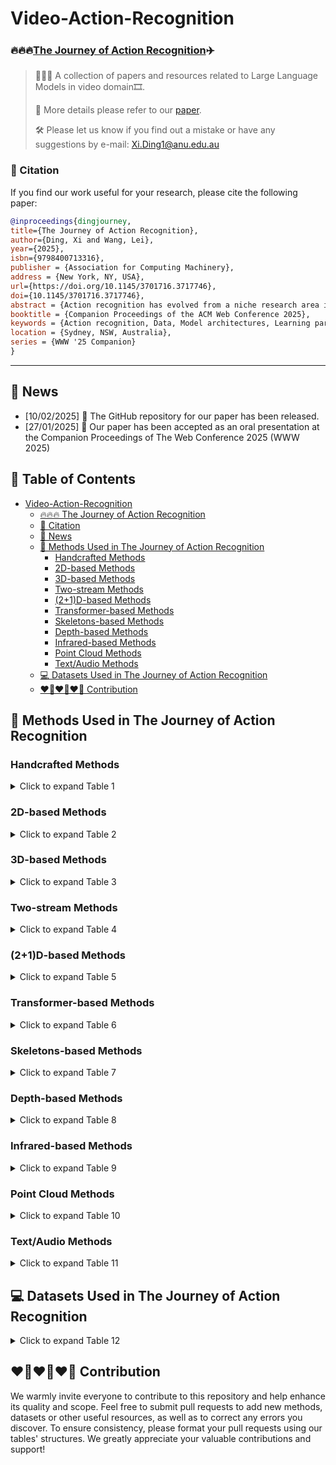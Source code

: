 # Video-Action-Recognition

### 🔥🔥🔥[The Journey of Action Recognition](https://leiwangr.github.io/files/xi-ar.pdf)✈️

> 👋👋👋 A collection of papers and resources related to Large Language Models in video domain🎞️. 
>
> 📌 More details please refer to our [paper](https://leiwangr.github.io/files/xi-ar.pdf). 
>
> 🛠️ Please let us know if you find out a mistake or have any suggestions by e-mail: Xi.Ding1@anu.edu.au

### 📑 Citation

If you find our work useful for your research, please cite the following paper:

```bibtex
@inproceedings{dingjourney,
title={The Journey of Action Recognition},
author={Ding, Xi and Wang, Lei},
year={2025},
isbn={9798400713316},
publisher = {Association for Computing Machinery},
address = {New York, NY, USA},
url={https://doi.org/10.1145/3701716.3717746},
doi={10.1145/3701716.3717746},
abstract = {Action recognition has evolved from a niche research area into a fundamental aspect of video understanding, driven by the dynamic interplay between data, model architectures, and learning paradigms. Early studies, constrained by limited datasets and handcrafted features, laid the groundwork for the field, but the rapid growth of data and advancements in deep learning techniques ignited a revolution. From 2D- and 3D-CNNs to spatiotemporal graph convolutional networks, these models have advanced the ability to capture complex, multidimensional actions across increasingly diverse and multimodal datasets. Simultaneously, innovative learning paradigms such as self-supervised, few-shot, and zero-shot learning have transformed how we use data, enabling models to generalize across tasks with minimal labeled data. The advent of transformer-based architectures has catalyzed a new era in action recognition, excelling in capturing long-range temporal dependencies and overcoming previous limitations in spatiotemporal modeling. Furthermore, the rise of video masked autoencoders has introduced new ways to balance spatial and temporal information, leading to breakthroughs in understanding motion dynamics. This paper presents a comprehensive exploration of action recognition through three critical lenses: the evolution of model architectures, the expanding diversity of data, and the emergence of innovative learning techniques. By tracing the trajectory of these developments, we highlight how the convergence of these elements has broadened the scope of action recognition to tackle more complex video processing challenges, including anomaly detection, captioning, and video question answering. In particular, we underscore the transformative role of large language models in infusing semantic context, significantly enhancing the performance and versatility of action recognition systems. Our work not only reflects on the past but also provides a roadmap for future advancements. We reveal how action recognition has transcended its original focus, positioning itself at the heart of general video analysis. By synthesizing these insights, we offer a forward-thinking perspective on how the integration of multimodal, temporal, and semantic information will shape the future of AI-powered video understanding.},
booktitle = {Companion Proceedings of the ACM Web Conference 2025},
keywords = {Action recognition, Data, Model architectures, Learning paradigm},
location = {Sydney, NSW, Australia},
series = {WWW '25 Companion}
}
```
---

## 🚀 News
- \[10/02/2025\] 🎁 The GitHub repository for our paper has been released.
- \[27/01/2025\] 🎈 Our paper has been accepted as an oral presentation at the Companion Proceedings of The Web Conference 2025 (WWW 2025)

## 🔦 Table of Contents

- [Video-Action-Recognition](#video-action-recognition)
  - [🔥🔥🔥 The Journey of Action Recognition](#video-action-recognition)
  - [📑 Citation](#-citation)
  - [🚀 News](#-news)
  - [🧰 Methods Used in The Journey of Action Recognition](#-methods-used-in-the-journey-of-action-recognition)
    - [Handcrafted Methods](#handcrafted-methods)
    - [2D-based Methods](#2d-based-methods)
    - [3D-based Methods](#3d-based-methods)
    - [Two-stream Methods](#two-stream-methods)
    - [(2+1)D-based Methods](#21d-based-methods)
    - [Transformer-based Methods](#transformer-based-methods)
    - [Skeletons-based Methods](#skeletons-based-methods)
    - [Depth-based Methods](#depth-based-methods)
    - [Infrared-based Methods](#infrared-based-methods)
    - [Point Cloud Methods](#point-cloud-methods)
    - [Text/Audio Methods](#textaudio-methods)
  - [💻 Datasets Used in The Journey of Action Recognition](#-datasets-used-in-the-journey-of-action-recognition)
  - [❤️‍🔥❤️‍🔥❤️‍🔥 Contribution](#❤️‍🔥❤️‍🔥❤️‍🔥-contribution)


## 🧰 Methods Used in The Journey of Action Recognition 

### Handcrafted Methods

<details>
<summary>Click to expand Table 1</summary>

| Model          | Venue        | Learning        | Dataset                                                  | Modality                          | Code |
|----------------|--------------|-----------------|----------------------------------------------------------|-----------------------------------|------|
| [HL-STIP](https://link.springer.com/article/10.1007/s11263-005-1838-7) | IJCV 2005    | Supervised      | Outdoor scenes                                            | RGB                               | - |
| [Spatio-temporal Cuboids](https://ieeexplore.ieee.org/document/1570899) | VS-PETS 2005 | Supervised      | Human Action Dataset                                      | RGB                               | - |
| [3D-SURF](https://link.springer.com/chapter/10.1007/11744023_32) | ECCV 2006    | Supervised      | Mikolajczyk                                               | RGB                               | - |
| [3D-SIFT](https://dl.acm.org/doi/10.1145/1291233.1291311) | ACM MM 2007  | Supervised      | Weizmann                                                  | RGB                               | - |
| [NNMF Detector](https://ieeexplore.ieee.org/document/4408923) | ICCV 2007    | Supervised      | KTH                                                       | RGB                               | - |
| [HOG3D](https://inria.hal.science/inria-00514853/) | BMVC 2008    | Supervised      | KTH, Weizmann, Hollywood                                   | RGB                               | - |
| [Laptev et al.](https://ieeexplore.ieee.org/document/4587756) | CVPR 2008    | Supervised      | KTH                                                       | RGB + Optical flow                 | - |
| [Action MACH](https://ieeexplore.ieee.org/document/4587727) | CVPR 2008    | Supervised      | KTH, Weizmann                                             | RGB + Optical flow                 | - |
| [Extended SURF](https://link.springer.com/chapter/10.1007/978-3-540-88688-4_48) | ECCV 2008    | Supervised      | KTH, TRECVID 2006                                          | RGB                               | - |
| [LTP](https://ieeexplore.ieee.org/document/5459201) | ICCV 2009    | Supervised      | KTH, Hollywood, Kissing and slapping dataset, UCF Sports  | RGB                               | - |
| [Messing et al.](https://ieeexplore.ieee.org/document/5459154) | ICCV 2009    | Supervised      | KTH                                                       | RGB                               | - |
| [Bregonzio et al.](https://ieeexplore.ieee.org/abstract/document/5206779) | CVPR 2009    | Supervised      | KTH, Weizmann                                             | RGB                               | - |
| [Tracklet Descriptors](https://link.springer.com/chapter/10.1007/978-3-642-15549-9_42) | ECCV 2010    | Supervised      | KTH, ADL, Hollywood                                       | RGB + Optical flow                 | - |
| [Dense Long-Duration Trajectories](https://ieeexplore.ieee.org/document/5583046) | ICME 2010    | Supervised      | KTH                                                       | RGB + Optical flow                 | - |
| [Dense Trajectories](https://link.springer.com/article/10.1007/s11263-012-0594-8) | IJCV 2013    | Supervised      | KTH, YouTube, Hollywood2, UCF Sports, IXMAS, Olympic Sports, UCF50, UIUC, HMDB51 | RGB + Optical flow                 | - |
| [iDT](https://ieeexplore.ieee.org/document/6751553) | ICCV 2013    | Supervised      | Hollywood2, HMDB51, Olympic Sports, UCF50                | RGB + Optical flow                 | - |
| [Taylor videos](https://arxiv.org/abs/2402.03019) | ICML 2024    | Supervised      | HMDB51, CATER, MPII Cooking, Kinetics-400, -600, Something-Something V2, NTU RGB+D, Kinetics-skeleton | RGB + Skeleton                     | [GitHub](https://github.com/leiwangr/video-ar) |

</details>

### 2D-based Methods

<details>
<summary>Click to expand Table 2</summary>

| Model           | Venue        | Learning         | Dataset                                                            | Modality                                     | Code |
|-----------------|--------------|------------------|--------------------------------------------------------------------|---------------------------------------------|------|
| [Slow fusion](https://ieeexplore.ieee.org/document/6909619)  | CVPR 2014  | Supervised       | Sports-1M, UCF101                                                   | RGB                                         | [GitHub](https://github.com/lRomul/ball-action-spotting) |
| [CNN-LSTM](https://arxiv.org/abs/1503.08909)    | CVPR 2015  | Supervised       | Sports-1M, UCF101                                                   | RGB + Optical flow                          | [GitHub](https://github.com/shobrook/sequitur) |
| [LRCN](https://arxiv.org/abs/1411.4389)        | CVPR 2015  | Supervised       | UCF101                                                              | RGB + Optical flow                          | [GitHub](https://github.com/garythung/torch-lrcn) |
| [Composite LSTM](https://arxiv.org/abs/1502.04681) | ICML 2015  | Unsupervised     | UCF101, HMDB51                                                      | RGB                                         | [GitHub](https://github.com/mansimov/unsupervised-videos) |
| [Rank Pooling](https://arxiv.org/abs/1512.01848) | TPAMI 2016 | Supervised       | HMDB51, Hollywood2, MPII Cooking                                     | RGB + Optical flow                          | - |
| [LENN](https://ieeexplore.ieee.org/document/7780475)        | CVPR 2016  | Supervised       | UCF101                                                              | RGB                                         | - |
| [Bilen et al.](https://arxiv.org/abs/1612.00738) | TPAMI 2017 | Supervised       | UCF101, HMDB51                                                      | RGB                                         | - |
| [TSN](https://arxiv.org/abs/1705.02953)         | TPAMI 2018  | Supervised       | HMDB51, UCF101, Kinetics-400, ActivityNet, THUMOS14                | RGB + RGB differences + Optical flow + Audio | [GitHub](https://github.com/yjxiong/temporal-segment-networks) |
| [Attention-LSTM](https://arxiv.org/abs/1711.09550) | CVPR 2018 | Supervised       | UCF101, HMDB51, Kinetics-400                                         | RGB + Optical flow + Audio                  | [GitHub](https://github.com/longxiang92/Flash-MNIST) |
| [PEAR](https://ieeexplore.ieee.org/document/8784917) | ICME 2019 | Reinforcement    | UCF101, Sports-1M                                                   | RGB + Optical flow                          | - |
| [TSM](https://arxiv.org/abs/1811.08383)         | ICCV 2019  | Supervised       | Something-Something V1, V2, Kinetics-400, UCF101, HMDB51            | RGB                                         | [GitHub](https://github.com/MIT-HAN-LAB/temporal-shift-module) |
| [VINCE](https://arxiv.org/abs/2003.07990)       | arXiv 2020 | Self-supervised  | Kinetics-400                                                         | RGB                                         | [GitHub](https://github.com/danielgordon10/vince) |
| [C²LSTM](https://www.sciencedirect.com/science/article/abs/pii/S0925231219304436) | Neurocomputing 2020 | Supervised | UCF101, HMDB51                                                    | RGB                                         | - |
| [MoCo](https://arxiv.org/abs/2104.14558)        | CVPR 2021  | Self-supervised  | Kinetics-400, UCF101, HMDB51                                         | RGB                                         | [GitHub](https://github.com/facebookresearch/SlowFast) |
| [TCL](https://arxiv.org/abs/2102.02751)         | CVPR 2021  | Semi-supervised + Contrastive | Mini-Something-V2, Kinetics-400, Charades-Ego                     | RGB                                         | [GitHub](https://github.com/CVIR/TCL) |
| [TDN](https://arxiv.org/abs/2012.10071)         | CVPR 2021  | Supervised       | Something-Something V1, V2, Kinetics-400                            | RGB                                         | [GitHub](https://github.com/MCG-NJU/TDN) |
| [DB-LSTM](https://www.sciencedirect.com/science/article/pii/S0925231220317859?casa_token=nrmYvhCmLgYAAAAA:1wy1noAPo1Sn9JdT4F3xKLXCusonFMYP2zE58H8O8zD2BrH48YRauzj_bbZLkZ1abajR2muNdBBl)     | Neurocomputing 2021 | Supervised | UCF101, HMDB51                                                      | RGB + Optical flow                          | - |
| [SeCo](https://arxiv.org/abs/2008.00975)        | AAAI 2021  | Self-supervised  | Kinetics-400, UCF101, HMDB51, ActivityNet                           | RGB                                         | [GitHub](https://github.com/YihengZhang-CV/SeCo-Sequence-Contrastive-Learning) |
| [Xiao et al.](https://arxiv.org/abs/2111.13241)  | CVPR 2022  | Semi-supervised + Contrastive | Kinetics-400, UCF101, HMDB51                                         | RGB                                         | [GitHub](https://github.com/lambert-x/video-semisup) |
| [GCSM](https://dl.acm.org/doi/10.1145/3581783.3612380)        | ACM MM 2023 | Few-shot         | UCF101, HMDB51, Kinetics-400                                         | RGB                                         | - |
| [GgHM](https://arxiv.org/abs/2308.09346)        | ICCV 2023  | Few-shot         | HMDB51, UCF101, Kinetics-400, Something-Something V2                | RGB                                         | [GitHub](https://github.com/jiazheng-xing/gghm) |

</details>

### 3D-based Methods

<details>
<summary>Click to expand Table 3</summary>

| Model               | Venue        | Learning         | Dataset                                                                                                     | Modality                           | Code       |
|---------------------|--------------|------------------|-------------------------------------------------------------------------------------------------------------|------------------------------------|------------|
| [C3D](https://arxiv.org/abs/1412.0767)               | ICCV 2015    | Supervised      | UCF101                                                                                                     | RGB                                | [GitHub](https://github.com/facebookarchive/C3D) |
| [I3D](https://arxiv.org/abs/1705.07750)               | CVPR 2017    | Supervised      | Kinetics-400, UCF101, HMDB51                                                                              | RGB                                | [GitHub](https://github.com/open-mmlab/mmaction2) |
| [P3D](https://arxiv.org/abs/1711.10305)               | ICCV 2017    | Supervised      | Sports-1M, UCF101, ActivityNet                                                                            | RGB                                | [GitHub](https://github.com/ZhaofanQiu/pseudo-3d-residual-networks) |
| [ResNet3D](https://arxiv.org/abs/1711.09577)             | CVPR 2018    | Supervised      | Kinetics-400, UCF101, HMDB51, ActivityNet                                                                 | RGB                                | [GitHub](https://github.com/kenshohara/3D-ResNets-PyTorch) |
| [S3D](https://arxiv.org/abs/1712.04851)            | ECCV 2018    | Supervised      | Kinetics-400, Something-Something V1, UCF101, HMDB51                                                      | RGB + Optical flow                 | [GitHub](https://github.com/kylemin/S3D) |
| [CSN](https://arxiv.org/abs/1904.02811)                | ICCV 2019    | Supervised      | Sports-1M, Kinetics-400, Something-Something V1                                                           | RGB                                | [GitHub](https://github.com/facebookresearch/VMZ) |
| [SlowFast](https://arxiv.org/abs/1812.03982) | ICCV 2019    | Supervised | Kinetics-400, Kinetics-600, Charades, AVA                                                                 | RGB                                | [GitHub](https://github.com/facebookresearch/SlowFast) |
| [STM](https://arxiv.org/abs/1908.02486) | ICCV 2019    | Supervised | Something-Something V1, Something-Something V2, Kinetics-400, UCF101, HMDB51                              | RGB                                | - |
| [DEEP-HAL](https://ieeexplore.ieee.org/document/9008573) | ICCV 2019    | Self-supervised | HMDB51, Charades, MPII Cooking                                                                            | RGB + Optical flow                 | - |
| [Xv et al.](https://ieeexplore.ieee.org/document/8953292) | CVPR 2019    | Self-supervised | UCF101, HMDB51                                                                                           | RGB                                | - |
| [X3D](https://arxiv.org/abs/2004.04730) | CVPR 2020    | Supervised | Kinetics-400, Kinetics-600, Charades, AVA                                                                 | RGB                                | [GitHub](https://github.com/facebookresearch/SlowFast) |
| [TPN](https://arxiv.org/abs/2004.03548) | CVPR 2020    | Supervised | Kinetics-400, Something-Something V1, Something-Something V2, Epic-Kitchens                               | RGB                                | [GitHub](https://github.com/decisionforce/TPN) |
| [SpeedNet](https://arxiv.org/abs/2004.06130) | CVPR 2020    | Self-supervised | Kinetics-400, UCF101, HMDB51, NfS                                                                         | RGB                                | [GitHub](https://github.com/yasar-rehman/fedvssl) |
| [CoCLR](https://arxiv.org/abs/2010.09709) | NeurIPS 2020 | Self-supervised | UCF101, HMDB51, Kinetics-400                                                                             | RGB + Optical flow                 | [GitHub](https://github.com/TengdaHan/CoCLR) |
| [VTHCL](https://arxiv.org/abs/2006.15489) | arXiv 2020  | Self-supervised | Kinetics-400, UCF101, HMDB51                                                                             | RGB                                | [GitHub](https://github.com/decisionforce/VTHCL) |
| [MvPL](https://arxiv.org/abs/2104.00682) | ICCV 2021    | Semi-supervised | Kinetics-400, UCF101, HMDB51                                                                             | RGB + Optical flow                 | - |
| [CVRL](https://ieeexplore.ieee.org/document/4587756) | CVPR 2021    | Self-supervised | Kinetics-400, Kinetics-600, UCF101, HMDB51                                                               | RGB                                | [GitHub](https://github.com/tensorflow/models/tree/master/official/projects/video_ssl) |
| [Yang et al.](https://arxiv.org/abs/2104.01198) | CVPR 2021    | Supervised | Kinetics-400, Kinetics-700, Charades, Something-Something V1, AVA                                        | RGB                                | - |
| [3DResNet+ATFR](https://arxiv.org/abs/2011.08652) | CVPR 2021    | Supervised | Kinetics-400, Kinetics-600, UCF101, HMDB51, Something-Something V2                                       | RGB                                | - |
| [MoViNet](https://arxiv.org/abs/2103.11511) | CVPR 2021    | Supervised | Kinetics-400, Kinetics-600, Kinetics-700, Something-Something V2, Epic-Kitchens-100, MiT, Charades        | RGB                                | [GitHub](https://github.com/tensorflow/models) |
| [ODF+SDF](https://arxiv.org/abs/2001.04627) | ACM MM 2021 | Self-supervised | HMDB51, Charades, MPII Cooking, EPIC-Kitchen                                                             | RGB + Optical flow + object/saliency detectors | - |
| [CLASTER](https://arxiv.org/abs/2101.07042) | ECCV 2022    | Reinforcement+Zero-shot | UCF101, HMDB51, Olympic Sports                                                                         | RGB + Optical flow + Semantic embeddings | - |
| [TFCNet](https://arxiv.org/abs/2203.05928) | arXiv 2022  | Supervised | Diving48, CATER                                                                                         | RGB                                | - |
| [Multi-Transforms](https://arxiv.org/abs/2102.10378) | ICMEW 2024  | Self-supervised | UCF101, HMDB51                                                                                           | RGB                                | - |
| [HoT](https://arxiv.org/abs/2110.05216) | ICASSP 2024   | Supervised | HMDB51, MPII Cooking                                                                                    | RGB + Optical flow                 | - |
| [Flow corr.](https://arxiv.org/abs/2310.10059) | ICASSP 2024   | Supervised | HMDB51, Charades, MPII Cooking                                                                          | RGB + Optical flow                 | - |

</details>

### Two-stream Methods

<details>
<summary>Click to expand Table 4</summary>

| Model                                         | Venue        | Learning         | Dataset                                                                | Modality                                       | Code |
|-----------------------------------------------|--------------|------------------|------------------------------------------------------------------------|-----------------------------------------------|------|
| [Two-Stream ConvNet](https://arxiv.org/abs/1406.2199)                        | NeurIPS 2014  | Supervised       | UCF101, HMDB51                                                         | RGB + Optical flow                            | [GitHub](https://github.com/feichtenhofer/twostreamfusion) |
| [P-CNN](https://ieeexplore.ieee.org/document/7410725)                                     | ICCV 2015    | Supervised       | JHMDB, MPII Cooking                                                    | RGB + Optical Flow + Joint                    | - |
| [TDD](https://arxiv.org/abs/1505.04868)                                       | CVPR 2015    | Supervised       | HMDB51, UCF101                                                         | RGB + Optical flow                            | [GitHub](https://github.com/damien911224/theWorldInSafety) |
| [Two-Stream Fusion](https://arxiv.org/abs/1604.06573)                         | CVPR 2016    | Supervised       | UCF101, HMDB51                                                         | RGB + Optical flow                            | [GitHub](https://github.com/feichtenhofer/twostreamfusion) |
| [TSN-Two-Stream](https://arxiv.org/abs/1608.00859)                            | ECCV 2016    | Supervised       | HMDB51, UCF101                                                         | RGB + RGB differences + Optical flow + Warped optical flow | [GitHub](https://github.com/yjxiong/temporal-segment-networks) |
| [DOVF](https://arxiv.org/abs/1701.07368)                                      | CVPR 2017    | Supervised       | UCF101, HMDB51                                                         | RGB + Optical flow                            | [GitHub](https://github.com/alibaba-mmai-research/TAdaConv) |
| [TLE](https://arxiv.org/abs/1611.06678)                                       | CVPR 2017    | Supervised       | UCF101, HMDB51                                                         | RGB + Optical flow                            | [GitHub](https://github.com/bryanyzhu/two-stream-pytorch) |
| [ActionVLAD](https://arxiv.org/abs/1704.02895)                                | CVPR 2017    | Supervised       | HMDB51, UCF101, Charades                                                | RGB + Optical flow                            | - |
| [TRN-Two-Stream](https://arxiv.org/abs/1711.08496)                            | ECCV 2018    | Supervised       | Something-Something V1, Something-Something V2, Charades                | RGB                                           | [GitHub](https://paperswithcode.com/paper/temporal-relational-reasoning-in-videos#code) |
| [TSM-Two-Stream](https://arxiv.org/abs/1811.08383)                            | ICCV 2019    | Supervised       | Something-Something V1, Something-Something V2, Kinetics-400, UCF101, HMDB51 | RGB + Optical flow                            | [GitHub](https://github.com/MIT-HAN-LAB/temporal-shift-module) |
| [KTSN](https://arxiv.org/abs/2002.03312)                                      | arXiv 2020   | Supervised       | FSD-10                                                                 | RGB + Optical flow + Skeleton                  | - |
| [MSM-ResNets](https://www.sciencedirect.com/science/article/abs/pii/S0262885621000135)                               | IVC 2021     | Supervised       | UCF101, HMDB51                                                         | RGB + Optical Flow + Motion Saliency          | - |
| [MAT-EffNet](https://link.springer.com/article/10.1007/s00530-022-00961-3)                                | MMSys 2023    | Supervised       | UCF101, HMDB51, Kinetics-400                                            | RGB + Optical flow                            | - |
| [TTFA](https://ieeexplore.ieee.org/document/10669816)                                      | SPL 2024     | Few-shot         | Something-Something V2, Kinetics-400                                    | RGB + Optical flow                            | - |

</details>

### (2+1)D-based Methods

<details>
<summary>Click to expand Table 5</summary>

| Model                                         | Venue        | Learning         | Dataset                                                                | Modality                                       | Code |
|-----------------------------------------------|--------------|------------------|------------------------------------------------------------------------|-----------------------------------------------|------|
| [R(2+1)D](https://arxiv.org/abs/1711.11248)                                   | CVPR 2018    | Supervised       | Kinetics-400, Sports-1M, UCF101, HMDB51                                | RGB + Optical flow                            | [GitHub](https://github.com/facebookresearch/VMZ) |
| [R(2+1)D+BERT](https://arxiv.org/abs/2008.01232)                              | ECCVW 2020   | Supervised       | HMDB51, UCF101                                                         | RGB                                           | [GitHub](https://github.com/artest08/LateTemporalModeling3DCNN) |
| [XDC](https://arxiv.org/abs/1911.12667)                                       | NeurIPS 2020 | Self-supervised  | HMDB51, UCF101                                                         | RGB + Audio                                    | [GitHub](https://github.com/HumamAlwassel/XDC) |
| [ELo](https://arxiv.org/abs/2002.12177)                                       | CVPR 2020    | Self-supervised  | Kinetics-400, UCF101, HMDB51                                           | RGB + Optical flow + Audio                    | - |
| [Jin et al.](https://ieeexplore.ieee.org/document/9611970)    | ICICSP 2021  | Supervised       | UCF101                                                                  | RGB                                           | - |
| [GDT](https://www.semanticscholar.org/paper/Multi-modal-Self-Supervision-from-Generalized-Data-Patrick-Asano/ab120fa17c22dba7d50dd45e039c8a2e86c96348)                                       | arXiv 2021   | Self-supervised  | Kinetics-400, UCF101, HMDB51                                           | RGB + Audio                                    | - |
| [AVID](https://arxiv.org/abs/2004.12943)                                      | CVPR 2021    | Self-supervised  | Kinetics-400, UCF101, HMDB51                                           | RGB + Audio                                    | [GitHub](https://github.com/facebookresearch/AVID-CMA) |

</details>

### Transformer-based Methods

<details>
<summary>Click to expand Table 6</summary>

| Model                                         | Venue        | Learning         | Dataset                                                                | Modality                                       | Code |
|-----------------------------------------------|--------------|------------------|------------------------------------------------------------------------|-----------------------------------------------|------|
| [VTN](https://arxiv.org/abs/2102.00719)                                       | ICCV 2021    | Supervised       | Kinetics-400, MiT                                                      | RGB                                           | [GitHub](https://github.com/bomri/SlowFast/blob/master/projects/vtn/README.md) |
| [TimeSformer](https://arxiv.org/abs/2102.05095)                               | ICML 2021    | Supervised       | Kinetics-400, Kinetics-600                                              | RGB                                           | [GitHub](https://github.com/facebookresearch/TimeSformer) |
| [STAM](https://arxiv.org/abs/2103.13915)                                       | arXiv 2021   | Supervised       | Kinetics-400, UCF101, Charades                                          | RGB                                           | [GitHub](https://github.com/Alibaba-MIIL/STAM) |
| [ViViT](https://arxiv.org/abs/2103.15691)                                      | ICCV 2021    | Supervised       | Kinetics-400, Kinetics-600, Epic-Kitchens-100, MiT, Something-Something V2 | RGB                                           | [GitHub](https://github.com/google-research/scenic) |
| [MViT](https://arxiv.org/abs/2104.11227)                                       | ICCV 2021    | Supervised       | Kinetics-400, Kinetics-600, Something-Something V2, Charades, AVA        | RGB                                           | [GitHub](https://github.com/facebookresearch/SlowFast) |
| [Motionformer](https://arxiv.org/abs/2106.05392)                               | NeurIPS 2021 | Supervised       | Kinetics-400, Kinetics-600, Something-Something V2, Epic-Kitchens-100    | RGB                                           | [GitHub](https://github.com/facebookresearch/Motionformer) |
| [X-ViT](https://arxiv.org/abs/2106.05968)                                      | NeurIPS 2021 | Supervised       | Kinetics-400, Kinetics-600, Something-Something V2, Epic-Kitchens-100    | RGB                                           | [GitHub](https://github.com/1adrianb/video-transformers) |
| [TallFormer](https://arxiv.org/abs/2204.01680)                                 | ECCV 2022   | Supervised       | THUMOS14, ActivityNet                                                  | RGB                                           | [GitHub](https://github.com/klauscc/tallformer) |
| [VideoSwin](https://arxiv.org/abs/2106.13230)                                  | CVPR 2022   | Supervised       | Kinetics-400, Kinetics-600, Something-Something V2                      | RGB                                           | [GitHub](https://github.com/SwinTransformer/Video-Swin-Transformer) |
| [ORViT](https://arxiv.org/abs/2110.06915)                                      | CVPR 2022   | Supervised       | Something-Something V2, SomethingElse, Diving48, AVA, Epic-Kitchens-100 | RGB                                           | [GitHub](https://github.com/eladb3/orvit) |
| [BEVT](https://arxiv.org/abs/2112.01529)                                       | CVPR 2022   | Self-supervised  | Kinetics-400, Something-Something V2, Diving-48                          | RGB                                           | [GitHub](https://github.com/xyzforever/bevt) |
| [MaskFeat](https://arxiv.org/abs/2112.09133)                                   | CVPR 2022   | Self-supervised  | Kinetics-400, Kinetics-600, Kinetics-700                                 | RGB                                           | [GitHub](https://github.com/facebookresearch/SlowFast) |
| [UniFormer](https://arxiv.org/abs/2201.04676)                                  | arXiv 2022  | Supervised       | Kinetics-400, Kinetics-600, Something-Something V1, V2                   | RGB                                           | [GitHub](https://github.com/sense-x/uniformer) |
| [VideoMAE](https://arxiv.org/abs/2203.12602)                                   | NeurIPS 2022 | Self-supervised  | Kinetics-400, Something-Something V2, UCF101, HMDB51, AVA               | RGB                                           | [GitHub](https://github.com/MCG-NJU/VideoMAE) |
| [MTV](https://arxiv.org/abs/2201.04288)                                        | CVPR 2022   | Supervised       | Kinetics-400, Kinetics-600, Kinetics-700, Something-Something V2, Epic-Kitchens-100, MiT | RGB | [GitHub](https://github.com/google-research/scenic) |
| [MAE-ST](https://arxiv.org/abs/2205.09113)                                     | arXiv 2022  | Self-supervised  | Kinetics-400, Something-Something V2, AVA                                | RGB                                           | [GitHub](https://github.com/facebookresearch/mae_st) |
| [CAST](https://arxiv.org/abs/2311.18825)                                       | NeurIPS 2023 | Supervised       | Kinetics-400, Something-Something V2, Epic-Kitchens-100                  | RGB                                           | [GitHub](https://github.com/khu-vll/cast) |
| [UniFormerV2](https://openaccess.thecvf.com/content/ICCV2023/papers/Li_UniFormerV2_Unlocking_the_Potential_of_Image_ViTs_for_Video_Understanding_ICCV_2023_paper.pdf)                                | ICCV 2023   | Supervised+Contrastive | Kinetics-400, Kinetics-600, Kinetics-700, MiT, Something-Something V1, V2, ActivityNet, HACS | RGB | - |
| [OmniMAE](https://arxiv.org/abs/2206.08356)                                    | CVPR 2023   | Self-supervised  | Something-Something V2, Epic-Kitchens-100, Kinetics-400                 | RGB                                           | [GitHub](https://github.com/facebookresearch/omnivore) |
| [MVD](https://arxiv.org/abs/2212.04500)                                        | CVPR 2023   | Self-supervised  | Kinetics-400, Something-Something V2, UCF101, HMDB51                    | RGB                                           | [GitHub](https://github.com/ruiwang2021/mvd) |
| [Hiera](https://arxiv.org/abs/2306.00989)                                      | ICML 2023   | Self-supervised  | Kinetics-400, Kinetics-600, Kinetics-700, Something-Something V2, AVA    | RGB                                           | [GitHub](https://github.com/facebookresearch/hiera) |
| [VideoMAE V2](https://arxiv.org/abs/2303.16727)                                | CVPR 2023   | Self-supervised  | Kinetics-400, Something-Something V2, UCF101, HMDB51                    | RGB                                           | [GitHub](https://github.com/OpenGVLab/VideoMAEv2) |
| [SOAP](https://arxiv.org/abs/2407.16344)                                       | ACM MM 2024 | Few-shot         | Something-Something V2, Kinetics-400, UCF101, HMDB51                    | RGB                                           | [GitHub](https://paperswithcode.com/paper/soap-enhancing-spatio-temporal-relation-and#code) |
| [C2C](https://arxiv.org/abs/2407.06113)                                        | ECCV 2024   | Zero-shot        | Sth-com                                                                | RGB                                           | [GitHub](https://github.com/rongchangli/zscar_c2c) |
| [VMPs](https://arxiv.org/abs/2407.03179)                                       | ACML 2024   | Supervised       | HMDB51, MPII Cooking 2, FineGym                                         | RGB + Motion prompts                         | [GitHub](https://github.com/q1xiangchen/vmps) |
| [TIME Layer](https://arxiv.org/abs/2411.15284)                                 | arXiv 2024   | Self-supervised  | UCF101, HMDB51, UWA3D Multiview Activity II, NTU RGB+D, NTU RGB+D 120   | RGB + Depth                                   | - |

</details>

### Skeletons-based Methods

<details>
<summary>Click to expand Table 7</summary>

| Model                                         | Venue        | Learning         | Dataset                                                                | Modality                                       | Code |
|-----------------------------------------------|--------------|------------------|------------------------------------------------------------------------|-----------------------------------------------|------|
| [Dynamic Skeletons](https://ieeexplore.ieee.org/document/7299172)                         | CVPR 2015    | Supervised       | MSRDailyActivity, CAD-60, SYSU 3D HOI                                    | Depth + Joint                                  | - |
| [HBRNN-L](https://ieeexplore.ieee.org/document/7298714)                                   | CVPR 2015    | Supervised       | MSRAction3D, Berkeley MHAD, HDM05                                       | Joint                                          | - |
| [Part-aware LSTM](https://arxiv.org/abs/1604.02808)                           | CVPR 2016    | Supervised       | NTU RGB+D                                                               | RGB + Depth + Joint + Infrared                | [GitHub](https://github.com/shahroudy/NTURGB-D) |
| [LARP-SO](https://ieeexplore.ieee.org/document/7780853)                                   | CVPR 2016    | Supervised       | Florence3D-Action, MSRActionPairs3D, G3D-Gaming                         | Joint                                          | - |
| [STA-LSTM](https://arxiv.org/abs/1611.06067)                                  | AAAI 2017    | Supervised       | NTU RGB+D                                                               | Joint                                          | - |
| [LieNet](https://arxiv.org/abs/1612.05877)                                    | CVPR 2017    | Supervised       | NTU RGB+D, HDM05, G3D-Gaming                                           | Joint + Bone                                   | - |
| [Two-Stream RNN](https://arxiv.org/abs/1704.02581)                            | CVPR 2017    | Supervised       | NTU RGB+D                                                               | Joint                                          | - |
| [Ke et al.](https://arxiv.org/abs/1703.03492)                                 | CVPR 2017    | Supervised       | NTU RGB+D                                                               | Joint                                          | - |
| [VA-LSTM](https://arxiv.org/abs/1703.08274)                                   | ICCV 2017    | Supervised       | NTU RGB+D, SYSU 3D HOI                                                 | Joint                                          | [GitHub](https://github.com/microsoft/View-Adaptive-Neural-Networks-for-Skeleton-based-Human-Action-Recognition) |
| [View Invariant](https://www.sciencedirect.com/science/article/pii/S0031320317300936)                            | Pattern Recognit. 2017 | Supervised  | NTU RGB+D, Northwestern-UCLA, UWA3D Multiview Activity II, MSRC-12    | Joint                                          | - |
| [Two-Stream CNN](https://arxiv.org/abs/1704.07595)                            | ICMEW 2017   | Supervised       | NTU RGB+D, PKU-MMD I                                                  | Joint + Skeleton motion                       | [GitHub](https://github.com/hikvision-research/skelact) |
| [LSTM-CNN](https://ieeexplore.ieee.org/document/8026287)                                  | ICMEW 2017   | Supervised       | NTU RGB+D                                                               | Joint                                          | - |
| [ST-LSTM+Trust Gate](https://arxiv.org/abs/1706.08276)                        | TPAMI 2018   | Supervised       | NTU RGB+D, MSRAction3D, SYSU 3D HOI, Berkeley MHAD                     | Joint                                          | - |
| [ST-GCN](https://arxiv.org/abs/1801.07455)                                    | AAAI 2018    | Supervised       | Kinetics-400, NTU RGB+D                                                | Joint                                          | [GitHub](https://github.com/yysijie/st-gcn) |
| [Tang et al.](https://ieeexplore.ieee.org/document/8578656)                               | CVPR 2018    | Reinforcement    | NTU RGB+D, SYSU 3D HOI, UTKinect-Action3D                              | Joint + Bone                                   | - |
| [AS-GCN](https://arxiv.org/abs/1904.12659)                                    | CVPR 2019    | Supervised       | NTU RGB+D, Kinetics-400                                                | Joint + Bone                                   | [GitHub](https://github.com/limaosen0/AS-GCN) |
| [2s-AGCN](https://arxiv.org/abs/1805.07694)                                   | CVPR 2019    | Fully-supervised | NTU RGB+D, Kinetics-skeleton                                           | Joint + Bone                                   | [GitHub](https://github.com/benedekrozemberczki/pytorch_geometric_temporal) |
| [DGNN](https://ieeexplore.ieee.org/document/8954160)                                      | CVPR 2019    | Supervised       | NTU RGB+D, Kinetics-skeleton                                           | Joint + Bone                                   | [GitHub](https://github.com/kenziyuliu/DGNN-PyTorch) |
| [EfficientGCN](https://arxiv.org/abs/2010.09978)                              | ACM MM 2020  | Supervised       | NTU RGB+D, NTU RGB+D 120                                               | Joint + Velocity + Bone                        | - |
| [RA-GCN](https://arxiv.org/abs/2008.03791)                                    | TCSVT 2020   | Supervised       | NTU RGB+D, NTU RGB+D 120                                               | Joint + Bone                                   | [gitee](https://gitee.com/yfsong0709/RA-GCNv2) |
| [Shift-GCN](https://ieeexplore.ieee.org/document/9157077)                                 | CVPR 2020    | Supervised       | NTU RGB+D, NTU RGB+D 120, Northwestern-UCLA                            | Joint + Bone                                   | [GitHub](https://github.com/kchengiva/Shift-GCN) |
| [MS-G3D](https://arxiv.org/abs/2003.14111)                                    | CVPR 2020    | Supervised       | NTU RGB+D 60, NTU RGB+D 120, Kinetics-skeleton                         | Joint + Bone                                   | [GitHub](https://github.com/kenziyuliu/ms-g3d) |
| [DSTA-Net](https://arxiv.org/abs/2007.03263)                                  | ACCV 2020    | Supervised       | NTU RGB+D, NTU RGB+D 120                                               | Joint + Bone                                   | - |
| [SCK+DCK / SCK$\oplus$+DCK$\oplus$](https://arxiv.org/abs/2012.14371)          | TPAMI 2020   | Supervised       | UTKinect-Action3D, Florence3D-Action, MSRAction3D, NTU RGB+D 60, Kinetics-400, HMDB51, MPII Cooking | Joint | - |
| [CTR-GCN](https://arxiv.org/abs/2107.12213)                                   | ICCV 2021    | Supervised       | NTU RGB+D, NTU RGB+D 120, Northwestern-UCLA                            | Joint + Bone                                   | - |
| [FGCN](https://arxiv.org/abs/2003.07564)                                      | TIP 2022     | Supervised       | NTU RGB+D, NTU RGB+D120, Northwestern-UCLA                            | Joint + Bone                                   | - |
| [AGE-Ens](https://arxiv.org/abs/2105.01563)                                   | TNNLS 2022   | Supervised       | NTU RGB+D, NTU RGB+D 120                                               | Joint + Bone                                   | [GitHub](https://github.com/kfzyqin/Angular-Skeleton-Encoding) |
| [PoseConv3D](https://arxiv.org/abs/2104.13586)                                | CVPR 2022    | Supervised       | Kinetics-400, UCF101, HMDB51                                           | Joint + Bone + RGB                             | [GitHub](https://github.com/open-mmlab/mmaction2) |
| [InfoGCN](https://ieeexplore.ieee.org/document/9879266)                                   | CVPR 2022    | Supervised       | NTU RGB+D, NTU RGB+D 120, Northwestern-UCLA                            | Joint + Bone                                   | [GitHub](https://github.com/stnoah1/infogcn) |
| [DASTM](https://link.springer.com/chapter/10.1007/978-3-031-19772-7_11)                                     | ECCV 2022    | Few-shot         | NTU RGB+D 120, Kinetics-skeleton                                        | Joint + Bone                                   | - |
| [Uncertainty-DTW](https://arxiv.org/abs/2211.00005)                           | ECCV 2022    | Supervised/Unsupervised few-shot | NTU RGB+D, NTU RGB+D 120, Kinetics-skeleton                          | Skeleton sequences                             | [GitHub](https://github.com/leiwangr/udtw) |
| [TranSkeleton](https://ieeexplore.ieee.org/document/10029908)                              | TCSVT 2023   | Supervised       | NTU RGB+D, NTU RGB+D 120                                               | Joint + Bone                                   | - |
| [HiCo](https://arxiv.org/abs/2212.02082)                                      | AAAI 2023    | Unsupervised + Contrastive | NTU RGB+D, NTU RGB+D 120, PKU-MMD I, PKU MMD II                        | Joint                                          | [GitHub](https://paperswithcode.com/paper/hierarchical-contrast-for-unsupervised#code) |
| [FR-Head](https://arxiv.org/abs/2303.03729)                                   | CVPR 2023    | Supervised + Contrastive | NTU RGB+D, NTU RGB+D 120, Northwestern-UCLA                             | Joint + Bone                                    | [GitHub](https://github.com/zhysora/fr-head) |
| [3Mformer](https://arxiv.org/abs/2303.14474)                                  | CVPR 2023    | Supervised             | NTU RGB+D, NTU RGB+D 120, Kinetics-400, Northwestern-UCLA              | Joint + Hyper-edge                              | - |
| [HYSP](https://arxiv.org/abs/2303.06242)                                      | ICLR 2023    | Self-supervised         | NTU RGB+D, NTU RGB+D 120, PKU-MMD I                                     | Joint                                          | [GitHub](https://github.com/paolomandica/hysp) |
| [PAINet](https://ieeexplore.ieee.org/document/10377291)                                    | ICCV 2023    | Few-shot               | NTU RGB+D 120, Kinetics-skeleton                                        | Joint + Bone                                    | - |
| [PCM<sup>3</sup>](https://arxiv.org/abs/2308.03975)                    | ACM MM 2023  | Self-supervised         | NTU RGB+D, NTU RGB+D 120, PKU-MMD I                                     | Joint + Bone + Motion                          | [GitHub](https://github.com/JHang2020/Shap-Mix) |
| [Stream-GCN](https://arxiv.org/abs/2306.07576)                                | IJCAI 2023   | Supervised             | NTU RGB+D, NTU RGB+D 120, Northwestern-UCLA                             | Joint + Bone                                    | - |
| [SkeletonGCL](https://arxiv.org/abs/2301.10900)                               | arXiv 2023   | Self-supervised         | NTU RGB+D, NTU RGB+D 120, Northwestern-UCLA                             | Joint + Bone                                    | [GitHub](https://github.com/oliverhxh/skeletongcl) |
| [DSCNet](https://www.sciencedirect.com/science/article/pii/S0957417423035637)                                    | ESWA 2024    | Supervised + Multimodal | NTU RGB+D, NTU RGB+D 120, PKU-MMD I, UAV-Human, IKEA ASM, Northwestern-UCLA | RGB + Joint + Bone                             | - |
| [Skeleton-OOD](https://arxiv.org/abs/2405.20633)                              | Neurocomputing 2024 | Supervised         | NTU RGB+D, NTU RGB+D 120, Kinetics-400                                 | Joint                                          | [GitHub](https://github.com/YilliaJing/Skeleton-OOD) |
| [ViA](https://arxiv.org/abs/2209.00065)                                       | IJCV 2024    | Self-supervised         | Posetics, NTU RGB+D, NTU RGB+D 120, Toyota Smarthome, UAV-Human, Penn Action | Joint + Motion                                  | [GitHub](https://github.com/YangDi666/UNIK) |
| [DeGCN](https://ieeexplore.ieee.org/document/10478824)                                     | TIP 2024     | Supervised             | NTU RGB+D, NTU RGB+D 120, Northwestern-UCLA                             | Joint + Bone                                    | [GitHub](https://github.com/WoominM/DeGCN_pytorch) |
| [Js-SaPR-GCN](https://ieeexplore.ieee.org/document/10323358)                               | TCSVT 2024   | Supervised             | NTU RGB+D, NTU RGB+D 120, Northwestern-UCLA                             | Joint + Bone + Motion                          | - |
| [BlockGCN](https://ieeexplore.ieee.org/document/10658569)                                  | CVPR 2024    | Supervised             | NTU RGB+D, NTU RGB+D 120, Northwestern-UCLA                             | Joint + Bone + Motion                          | [GitHub](https://github.com/zhouyuxuanyx/blockgcn) |
| [JEANIE](https://arxiv.org/abs/2402.04599)                                    | IJCV 2024    | Supervised/Unsupervised few-shot | NTU RGB+D, NTU RGB+D 120, Kinetics-skeleton, MSRAction3D, UWA3D Multiview Activity | Skeleton sequences                             | - |
| [SA-DVAE](https://arxiv.org/abs/2407.13460)                                   | arXiv 2024   | Zero-shot              | NTU RGB+D, NTU RGB+D 120, PKU-MMD I                                    | Joint                                          | [GitHub](https://github.com/pha123661/SA-DVAE) |
| [ProtoGCN](https://arxiv.org/abs/2411.18941)                                  | arXiv 2024   | Self-supervised + Prototype | NTU RGB+D, NTU RGB+D 120, Kinetics-skeleton, FineGYM                   | Joint                                          | [GitHub](https://github.com/firework8/ProtoGCN) |
| [HSIC-based](https://arxiv.org/abs/2412.18780)                                | arXiv 2024   | Supervised             | NTU RGB+D, NTU RGB+D 120, Northwestern-UCLA                             | Joint + Bone                                    | - |
| [USDRL](https://arxiv.org/abs/2412.09220)                                     | AAAI 2025    | Self-supervised         | NTU RGB+D, NTU RGB+D 120, PKU-MMD I, PKU-MMD II                        | Joint + Bone + Motion                          | [GitHub](https://github.com/wengwanjiang/USDRL) |


</details>

### Depth-based Methods

<details>
<summary>Click to expand Table 8</summary>

| Model                                          | Venue                       | Learning       | Dataset                                                                | Modality                                       | Code |
|------------------------------------------------|-----------------------------|----------------|------------------------------------------------------------------------|-----------------------------------------------|------|
| [HON4D](https://ieeexplore.ieee.org/document/6618942)                                      | CVPR 2013                   | Supervised     | MSRAction3D, MSRDailyActivity3D, MSRActionPairs3D                       | Depth                                         | - |
| [HOPC](https://arxiv.org/abs/1408.3809)                                       | ECCV 2014                   | Supervised     | MSRAction3D, MSRActionPairs3D, UWA3D Multiview Activity                 | Depth + Point cloud                           | - |
| [Wang et al.](https://ieeexplore.ieee.org/abstract/document/7358110)                                | Trans. Human-Mach. Syst. 2016| Supervised     | MSRAction3D, MSRDailyActivity3D, UTKinect-Action3D                      | Depth                                         | - |
| [Rahmani et al.](https://ieeexplore.ieee.org/abstract/document/7780536)                             | CVPR 2016                   | Supervised     | Northwestern-UCLA, UWA3D Multiview Activity II                          | Depth                                         | - |
| [S<sup>2</sup>DDI](https://ieeexplore.ieee.org/document/8265332)                    | ICCVW 2017                  | Supervised     | MSRAction3D, G3D-Gaming, MSRDailyActivity3D, SYSU 3D HOI, UTD-MHAD      | Depth                                         | - |
| [Wang et al.](https://arxiv.org/abs/1804.01194)                                | TMM 2018                    | Supervised     | NTU RGB+D                                                               | Depth                                         | - |
| [MVDI](https://arxiv.org/abs/1806.11269)                                       | Inf. Sci. 2018              | Supervised     | NTU RGB+D, Northwestern-UCLA, UWA3D Multiview Activity II              | Depth                                         | [GitHub](https://github.com/3huo/MVDI) |
| [3DFCNN](https://arxiv.org/abs/2006.07743)                                     | Multimed. Tools Appl. 2020  | Supervised     | NTU RGB+D, Northwestern-UCLA, UWA3D Multiview Activity II              | Depth                                         | - |
| [Liu et al.](https://ieeexplore.ieee.org/document/7952393)                                 | ICASSP 2017                 | Supervised     | MSRAction3D, DHA                                                        | Depth                                         | - |
| [Dhiman et al.](https://arxiv.org/abs/1912.03632)                              | TIP 2020                    | Supervised     | NTU RGB-D, UWA3D Multiview Activity II, Northwestern-UCLA               | RGB + Depth                                   | - |
| [Stateful ConvLSTM](https://arxiv.org/abs/2006.07744)                          | arXiv 2020                  | Supervised     | NTU RGB+D                                                               | Depth                                         | - |
| [DEAR](https://arxiv.org/abs/2408.15679)                                       | arXiv 2024                  | Supervised     | Something-Something V2                                                  | RGB + Depth                                   | [GitHub](https://github.com/sadeghrahmanib/dear) |

</details>

### Infrared-based Methods

<details>
<summary>Click to expand Table 9</summary>

| Model                                          | Venue                        | Learning       | Dataset                                                               | Modality                                          | Code |
|------------------------------------------------|------------------------------|----------------|-----------------------------------------------------------------------|--------------------------------------------------|------|
| [Gao et al.](https://www.sciencedirect.com/science/article/pii/S0925231216307044)                                  | Neurocomputing 2016          | Supervised     | InfAR                                                                 | Infrared + Optical flow                          | - |
| [Jiang et al.](https://arxiv.org/abs/1705.06709)                               | CVPRW 2017                   | Supervised     | InfAR                                                                 | Infrared + Optical flow                          | - |
| [Kawashima et al.](https://ieeexplore.ieee.org/document/8078497)                           | AVSS 2017                    | Supervised     | Custom Dataset                                                        | Infrared                                         | - |
| [Shah et al.](https://www.spiedigitallibrary.org/conference-proceedings-of-spie/10751/1075111/A-spatio-temporal-deep-learning-approach-for-human-action-recognition/10.1117/12.2502993.full)                                | SPIE 2018                    | Supervised     | Custom IR Dataset                                                     | Infrared                                         | - |
| [TSTDDs](https://ieeexplore.ieee.org/document/8332532)                                     | SPL 2018                     | Supervised     | InfAR, NTU RGB+D                                                      | Infrared + Optical flow                          | - |
| [Akula et al.](https://www.sciencedirect.com/science/article/pii/S1389041717302206)                               | CSR 2018                     | Supervised     | Custom IR Dataset                                                     | Infrared                                         | - |
| [Imran et al.](https://www.sciencedirect.com/science/article/pii/S1350449519302762)                               | Infrared Phys. Technol. 2019 | Supervised     | InfAR, IITR-IAR                                                       | Infrared + Optical flow                          | - |
| [Meglouli et al.](https://www.semanticscholar.org/paper/A-new-technique-based-on-3D-convolutional-neural-in-Khebli-Meglouli/9157ffcf1c33eebc547651e80fca6952aeefc313)                            | CEAI 2019                     | Supervised     | InfAR                                                                 | Infrared + Optical flow                          | - |
| [Mehta et al.](https://ieeexplore.ieee.org/document/9412632)                               | ICPR 2020                     | Adversarial    | TSF                                                                   | Infrared + Optical flow                          | [GitHub](https://github.com/ivineetm007/Fall-detection) |

</details>

### Point Cloud Methods

<details>
<summary>Click to expand Table 10</summary>

| Model                                          | Venue                       | Learning       | Dataset                                                                | Modality                                       | Code |
|------------------------------------------------|-----------------------------|----------------|------------------------------------------------------------------------|-----------------------------------------------|------|
| [MeteorNet](https://arxiv.org/abs/1910.09165)                                   | ICCV 2019                   | Supervised     | MSRAction3D                                                            | Point cloud                                    | [GitHub](https://github.com/xingyul/meteornet) |
| [PointLSTM](https://ieeexplore.ieee.org/document/9157795)                                  | CVPR 2020                   | Supervised     | MSRAction3D                                                            | Point cloud                                    | [GitHub](https://github.com/VIPL-SLP/pointlstm-gesture-recognition-pytorch) |
| [3DV-PointNet++](https://ieeexplore.ieee.org/document/9157595)                              | CVPR 2020                   | Supervised     | NTU RGB+D, NTU RGB+D 120, Northwestern-UCLA, UWA3D Multiview Activity II | Depth                                          | [GitHub](https://github.com/3huo/3DV-Action) |
| [ASTA3DConv](https://ieeexplore.ieee.org/abstract/document/9522122)                                 | Trans. Instrum. Meas. 2020   | Supervised     | MSRAction3D                                                            | Point cloud                                    | - |
| [Wang et al.](https://ieeexplore.ieee.org/document/9423387)  | WACV 2021                   | Self-supervised| NTU RGB+D, NTU-PCL, MSRAction3D                                         | Point cloud                                    | - |
| [P4Transformer](https://ieeexplore.ieee.org/document/9578674)                               | CVPR 2021                   | Supervised     | MSRAction3D, NTU RGB+D, NTU RGB+D 120                                  | Point cloud                                    | [GitHub](https://github.com/hehefan/P4Transformer) |
| [PSTNet](https://arxiv.org/abs/2205.13713)                                      | ICLR 2021                   | Supervised     | MSRAction3D, NTU RGB+D, NTU RGB+D 120                                  | Point cloud                                    | [GitHub](https://github.com/hehefan/Point-Spatio-Temporal-Convolution) |
| [PST<sup>2</sup>](https://arxiv.org/abs/2110.09783)                      | WACV 2022                   | Supervised     | MSRAction3D                                                            | Point cloud                                    | - |
| [MaST-Pre](https://arxiv.org/abs/2308.09245)                                    | ICCV 2023                   | Self-supervised| MSRAction3D, NTU RGB+D                                                 | Point cloud                                    | [GitHub](https://github.com/johnsonsign/mast-pre) |
| [PointCPSC](https://arxiv.org/abs/2308.09247)                                   | ICCV 2023                   | Self-supervised| MSRAction3D, NTU RGB+D                                                 | Point cloud                                    | - |
| [3DInAction](https://arxiv.org/abs/2303.06346)                                  | CVPR 2024                   | Supervised     | MSRAction3D                                                            | Point cloud                                    | [GitHub](https://github.com/sitzikbs/3dincaction) |
| [KAN-HyperpointNet](https://www.arxiv.org/abs/2409.09444)                           | arXiv 2024                   | Supervised     | NTU RGB+D, MSRAction3D                                                 | Point cloud                                    | - |

</details>


### Text/Audio Methods

<details>
<summary>Click to expand Table 11</summary>

| Model                                          | Venue                       | Learning       | Dataset                                                                | Modality                                       | Code |
|------------------------------------------------|-----------------------------|----------------|------------------------------------------------------------------------|-----------------------------------------------|------|
| [CPD](https://arxiv.org/abs/2001.05691)                                        | arXiv 2020                  | Self-supervised| Kinetics-400, HMDB51, UCF101                                           | RGB + Text                                    | [GitHub](https://github.com/MCG-NJU/CPD-Video) |
| [G-Blend](https://arxiv.org/abs/1905.12681)                                    | CVPR 2020                   | Multi-task     | Kinetics-400, Mini-Sports, EPIC-Kitchen                                | RGB + Optical flow + Audio                    | - |
| [MIL-NCE](https://arxiv.org/abs/1912.06430)                                    | CVPR 2020                   | Self-supervised| HowTo100M, HMDB51, UCF101                                             | RGB + Text                                    | [GitHub](https://github.com/antoine77340/MIL-NCE_HowTo100M) |
| [MMV](https://arxiv.org/abs/2006.16228)                                        | NeurIPS 2020                | Self-supervised| UCF101, HMDB51, Kinetics-600                                           | RGB + Audio + Text                            | [GitHub](https://github.com/google-deepmind/deepmind-research/tree/master/mmv) |
| [VIMPAC](https://arxiv.org/abs/2106.11250)                                     | arXiv 2021                  | Self-supervised| Something-Something V2, Diving48, UCF101, HMDB51                       | RGB + Text                                    | [GitHub](https://github.com/airsplay/vimpac) |
| [InternVideo](https://arxiv.org/abs/2212.03191)                                | CVPR 2023                   | Self-supervised| Kinetics-400, Kinetics-600, Kinetics-700, Something-Something V1, V2, ActivityNet, HACS, HMDB51 | RGB + Text                                    | [GitHub](https://github.com/OpenGVLab/InternVideo/tree/main/InternVideo1) |
| [Side4Video](https://arxiv.org/abs/2311.15769)                                 | arXiv 2023                  | Self-supervised| Something-Something V1, Something-Something V2, Kinetics-400           | RGB + Text                                    | [GitHub](https://github.com/HJYao00/Side4Video) |
| [EZ-CLIP](https://arxiv.org/abs/2312.08010)                                    | arXiv 2024                  | Zero-shot      | Kinetics-400, HMDB51, UCF101, Something-Something V2                    | RGB + Text                                    | [GitHub](https://github.com/shahzadnit/ez-clip) |
| [SATA](https://arxiv.org/abs/2403.01560)                                       | arXiv 2024                  | Zero-shot      | UCF101, HMDB51                                                       | RGB + Text                                    | [GitHub](https://github.com/kunyulin/xov-action) |
| [TC-CLIP](https://arxiv.org/abs/1703.03492)                                    | ECCV 2024                   | Zero-shot/Few-shot/Fully-supervised | HMDB51, UCF101, Kinetics-400, Something-Something V2                  | RGB + Text                                    | - |
| [InternVideo2](https://arxiv.org/abs/2403.15377)                               | arXiv 2024                  | Self-supervised + Multimodal | Kinetics-400, Kinetics-600, Kinetics-700, MiT, Something-Something V2, ActivityNet, HACS, Charades, HMDB51 | RGB + Audio + Text                            | [GitHub](https://github.com/OpenGVLab/InternVideo/tree/main/InternVideo2) |
| [OmniViD](https://arxiv.org/abs/2403.17935)                                    | CVPR 2024                   | Supervised     | Kinetics-400, Something-Something V2, UCF101, HMDB51                    | RGB + Text                                    | [GitHub](https://github.com/wdrink/OmniVid) |
| [LoCATe-GAT](https://ieeexplore.ieee.org/document/10769605)                                 | TETCI 2024                  | Zero-shot      | UCF101, HMDB51, ActivityNet, Kinetics-400                              | RGB + Text                                    | [GitHub](https://github.com/sandipan211/LoCATe-GAT) |
| [STDD](https://arxiv.org/abs/2412.09895)                                       | arXiv 2024                  | Zero-shot      | Kinetics-600, UCF101, HMDB51                                           | RGB + Text                                    | [GitHub](https://github.com/mia-yatingyu/stdd) |

</details>

## 💻 Datasets Used in The Journey of Action Recognition 

<details>
<summary>Click to expand Table 12</summary>

| Datasets | Year | # Classes | # Subjects | # Views | # Video clips | Sensor | Modalities | Dataset type |
|----------|------|-----------|------------|---------|--------------|--------|------------|--------------|
| [KTH](https://www.csc.kth.se/cvap/actions/) | 2004 | 6 | 25 | 1 | 2391 | Static camera | RGB | Human actions (e.g., walking, jogging) |
| [Weizmann](https://ieeexplore.ieee.org/document/1544882) | 2005 | 10 | 9 | 1 | 90 | - | RGB | Human actions (e.g., jumping, running) |
| [IXMAS](https://www.epfl.ch/labs/cvlab/data/data-ixmas10/) | 2006 | 11 | 10 | 5 | 330 | - | RGB | Movie Scenes (e.g., kissing, running) |
| [Hollywood](https://www.kaggle.com/datasets/mohdmuttalib/hollywood-movies-dataset) | 2008 | 8 | - | - | 1422 | - | RGB | Movie Scenes (e.g., eating, driving) |
| [Hollywood2](https://www.di.ens.fr/~laptev/actions/hollywood2/) | 2009 | 12 | - | - | 1709 | - | RGB | Movie Scenes (e.g., running, kissing) |
| [ADL](https://github.com/UIUC-ChenLab/YouHome-Dataset) | 2009 | 10 | 5 | - | 150 | Static camera | RGB | Daily Activities (e.g., brushing teeth, reading) |
| [Olympic Sports](http://vision.stanford.edu/Datasets/OlympicSports/) | 2010 | 16 | - | - | 783 | - | RGB | Sports (e.g., high jumping, diving) |
| [MSRAction3D](https://sites.google.com/view/wanqingli/data-sets/msr-action3d) | 2010 | 20 | 10 | 1 | 567 | Kinect v1 | Depth+3DJoints | Daily Activities (e.g., drinking, walking) |
| [CAD-60](https://cove.thecvf.com/datasets/37) | 2011 | 14 | 4 | - | 68 | Kinect v1 | RGB+Depth+3DJoints | Human performing activities (e.g., cleaning objects) |
| [HMDB51](https://serre-lab.clps.brown.edu/resource/hmdb-a-large-human-motion-database/) | 2011 | 51 | - | - | 6,766 | - | RGB | Human actions (e.g., jumping, running) |
| [MSRDailyActivity3D](https://sites.google.com/view/wanqingli/data-sets/msr-dailyactivity3d) | 2012 | 16 | 10 | 1 | 320 | Kinect v1 | RGB+Depth+3DJoints | Daily Activities (e.g., calling, playing game) |
| [UCF101](https://www.crcv.ucf.edu/data/UCF101.php) | 2012 | 101 | - | - | 13,320 | - | RGB | Body motion, Human-object interactions, sports etc. |
| [UTKinect-Action3D](https://cvrc.ece.utexas.edu/KinectDatasets/HOJ3D.html) | 2012 | 10 | 10 | 1 | 199 | Kinect v1 | RGB+Depth+3DJoints | Human actions (e.g., waving hands, pushing) |
| [MPII Cooking](https://ieeexplore.ieee.org/document/6247801) | 2012 | 64 | 12 | 1 | 3,748 | - | RGB | Cooking |
| [G3D-Gaming](http://velastin.dynu.com/G3D/G3D.html) | 2012 | 20 | 10 | 1 | - | Kinect v1 | RGB+Depth+3DJoints | Gaming scenario (e.g., defending, climbing) |
| [Berkeley MHAD](https://www.kaggle.com/datasets/dasmehdixtr/berkeley-multimodal-human-action-database) | 2013 | 11 | 12 | 4 | 660 | Multi-baseline stereo cameras | RGB+Depth+3DJoints+Accelerometer+Audio | Human actions (e.g., throwing, clapping hands) |
| [CAD-120](https://cove.thecvf.com/datasets/36) | 2013 | 10 | 4 | - | 120 | Kinect v1 | RGB+Depth+3DJoints | Human performing activities (e.g., picking objects) |
| [UCF50](https://www.crcv.ucf.edu/data/UCF50.php) | 2013 | 50 | - | - | 6676 | - | RGB | Body motion, Human-object interactions, sports etc. |
| [Florence3D-Action](https://www.micc.unifi.it/resources/datasets/florence-3d-actions-dataset/) | 2013 | 9 | 10 | 1 | 215 | Kinect v1 | RGB+Depth+3DJoints | Human actions (e.g., bowing, drinking) |
| [MSRActionPairs3D](https://ieeexplore.ieee.org/document/6618942) | 2013 | 12 | 10 | 1 | 360 | Kinect v1 | RGB+Depth+3DJoints | Human actions (e.g., picking up, putting down) |
| [Sports-1M](https://cs.stanford.edu/people/karpathy/deepvideo/) | 2014 | 487 | - | - | 1,000,000 | - | RGB | Sports (e.g., swimming, skiing) |
| [THUMOS14](https://www.crcv.ucf.edu/THUMOS14/home.html) | 2014 | 101 | - | - | 5,613 | - | RGB | Human Actions (e.g., making up, archery) |
| [Northwestern-UCLA](https://wangjiangb.github.io/my_data.html) | 2014 | 10 | 10 | 3 | 1494 | Kinect v1 | RGB+Depth+3DJoints | Human actions (e.g., dropping trash) |
| [UWA3D Multiview Activity](https://ieee-dataport.org/documents/uwa-3d-multiview-activity-ii-dataset) | 2014 | 30 | 10 | 1 | 701 | Kinect v1 | RGB+Depth+3DJoints | Daily Activities (e.g., holding head, walking) |
| [ActivityNet](http://activity-net.org/) | 2015 | 203 | - | - | 27,801 | - | RGB | Human actions (e.g., drawing, washing) |
| [MPII Cooking 2](https://www.mpi-inf.mpg.de/departments/computer-vision-and-machine-learning/research/human-activity-recognition/mpii-cooking-2-dataset/) | 2015 | 67 | 30 | 1 | 273 | Static camera | RGB | Cooking |
| [UWA3D Multiview Activity II](https://ieee-dataport.org/documents/uwa-3d-multiview-activity-ii-dataset) | 2015 | 30 | 9 | 4 | 1,070 | Kinect v1 | RGB+Depth+3DJoints | Daily Activities (e.g., waving head, jumping) |
| [SYSU 3D HOI](https://www.isee-ai.cn/~hujianfang/ProjectJOULE.html) | 2015 | 12 | 40 | - | 480 | Kinect v1 | RGB+Depth+3DJoints | Human-Object Interactions (e.g., sweeping the floor) |
| [NTU RGB+D](https://github.com/shahroudy/NTURGB-D) | 2016 | 60 | 40 | 80 | 56,880 | Kinect v2 | RGB+Depth+3DJoints | Daily actions, health-related actions etc. |
| [InfAR](https://www.sciencedirect.com/science/article/pii/S0925231216307044) | 2016 | 12 | 40 | - | 600 | Infrared camera | Infrared | Human actions (e.g., jogging) |
| [TSF](https://huggingface.co/datasets/Monash-University/monash_tsf) | 2016 | 2 | - | 1 | 44 | FLIR ONE | Infrared | Falls and normal activities |
| [Charades](https://prior.allenai.org/projects/charades) | 2016 | 157 | - | - | 66,500 | - | RGB+Flow | Indoor activities (e.g., cleaning) |
| [PKU-MMD I](https://www.icst.pku.edu.cn/struct/Projects/PKUMMD.html) | 2017 | 51 | 66 | 3 | 1,076 | Kinect v2 | RGB+Depth+Infrared+3DJoints | Human actions (e.g., walking) |
| [NfS](https://ci2cv.net/nfs/index.html) | 2017 | - | - | - | 100 | 240 FPS camera | RGB | Visual object tracking |
| [Kinetics-400](https://github.com/cvdfoundation/kinetics-dataset) | 2017 | 400 | - | - | 306,245 | - | RGB | Human-centered actions (e.g., playing instruments) |
| [Something-Something V1](https://github.com/open-mmlab/mmaction2/blob/main/tools/data/sthv1/README.md) | 2017 | 174 | - | - | 108,499 | - | RGB | Human performing actions with everyday objects |
| [Kinetics-skeleton](https://github.com/open-mmlab/mmskeleton/blob/master/doc/SKELETON_DATA.md) | 2017 | 400 | - | - | 260,232 | - | 2DJoints | Human-centered actions |
| [HACS](https://hacs.csail.mit.edu/) | 2017 | 200 | - | - | 1,500,000 | - | RGB+Flow | Human actions (e.g., dancing) |
| [Charades-Ego](https://prior.allenai.org/projects/charades-ego) | 2018 | 157 | 112 | 2 | 68,536 | Head-mounted+standard camera | RGB | Egocentric indoor activities |
| [AVA](https://research.google.com/ava/) | 2018 | 80 | - | - | 211,000 | - | RGB+Flow | Human actions (e.g., talking, sitting) |
| [Diving48](http://www.svcl.ucsd.edu/projects/resound/dataset.html) | 2018 | 48 | - | - | 18,404 | - | RGB+Flow | Diving actions |
| [Epic-Kitchens](https://epic-kitchens.github.io/2025) | 2018 | 149 | 32 | - | 39,594 | - | RGB+Flow | Cooking |
| [Something-Something V2](https://www.qualcomm.com/developer/software/something-something-v-2-dataset) | 2018 | 174 | - | - | 220,847 | - | RGB | Human performing actions with everyday objects |
| [MiT](http://moments.csail.mit.edu/) | 2018 | 339 | - | - | 1,000,000+ | - | RGB+Audio+Flow | Dynamic actions (e.g., human, animals) |
| [Kinetics-600](https://github.com/cvdfoundation/kinetics-dataset) | 2018 | 600 | - | - | 495,547 | - | RGB | Human-centered actions (e.g., playing instruments) |
| [NTU RGB+D 120](https://github.com/shahroudy/NTURGB-D) | 2019 | 120 | 106 | 155 | 114,480 | Kinect v2 | RGB+Depth+3DJoints+Infrared | Daily actions, health-related actions etc. |
| [IITR-IAR](https://www.sciencedirect.com/science/article/pii/S1350449519302762) | 2019 | 21 | 35 | - | 1,470 | FLIR T1020 | Infrared | Human actions (hugging, fighting) |
| [Kinetics-700](https://github.com/cvdfoundation/kinetics-dataset) | 2019 | 700 | - | - | 650,317 | - | RGB | Human-centered actions (e.g., playing instruments) |
| [HowTo100M](https://www.di.ens.fr/willow/research/howto100m/) | 2019 | 23,611 | - | - | 136,000,000 | - | RGB | Instructional videos (e.g., cooking) |
| [CATER](https://rohitgirdhar.github.io/CATER/) | 2019 | 301 | - | - | 5,500 | - | RGB | Compositional actions and temporal reasoning |
| [FineGym](https://sdolivia.github.io/FineGym/) | 2020 | 530 | - | - | 32,697 | - | RGB | Gymnasium videos (e.g., balance beam) |
| [PKU-MMD II](https://www.icst.pku.edu.cn/struct/Projects/PKUMMD.html) | 2020 | 41 | 13 | 3 | 1,009 | Kinect v2 | RGB+Depth+Infrared+3DJoints | Human actions (e.g., standing) |
| [EPIC-KITCHENS-100](https://epic-kitchens.github.io/2025) | 2020 | 4,053 | 37 | - | 89,977 | GoPro Hero7 Black | RGB+Flow | Cooking |
| [UAV-Human](https://github.com/SUTDCV/UAV-Human) | 2021 | 155 | 119 | - | 22,476 | UAV Camera | RGB+3DJoints | Human Actions (e.g., walking, jogging) |


</details>


## ❤️‍🔥❤️‍🔥❤️‍🔥 Contribution
We warmly invite everyone to contribute to this repository and help enhance its quality and scope. Feel free to submit pull requests to add new methods, datasets or other useful resources, as well as to correct any errors you discover. To ensure consistency, please format your pull requests using our tables' structures. We greatly appreciate your valuable contributions and support!
